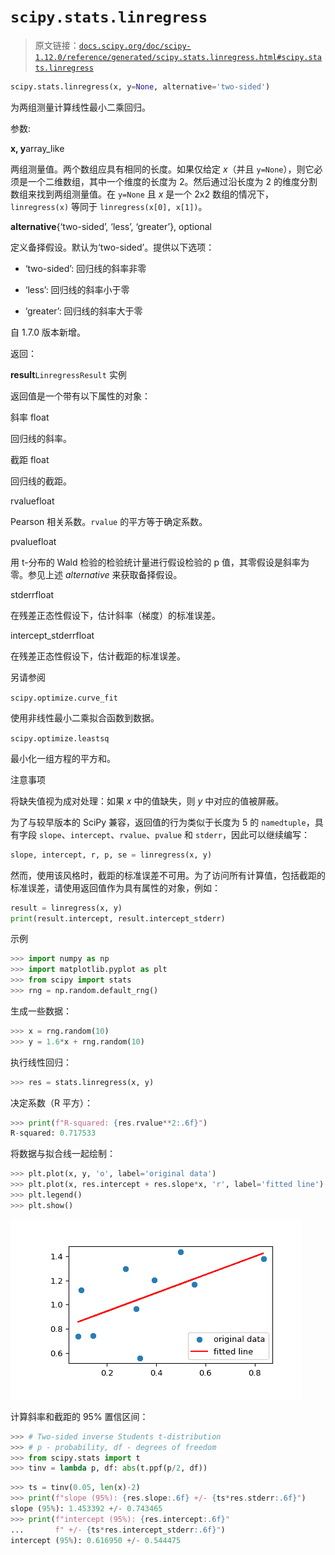 # `scipy.stats.linregress`

> 原文链接：[`docs.scipy.org/doc/scipy-1.12.0/reference/generated/scipy.stats.linregress.html#scipy.stats.linregress`](https://docs.scipy.org/doc/scipy-1.12.0/reference/generated/scipy.stats.linregress.html#scipy.stats.linregress)

```py
scipy.stats.linregress(x, y=None, alternative='two-sided')
```

为两组测量计算线性最小二乘回归。

参数:

**x, y**array_like

两组测量值。两个数组应具有相同的长度。如果仅给定 *x*（并且 `y=None`），则它必须是一个二维数组，其中一个维度的长度为 2。然后通过沿长度为 2 的维度分割数组来找到两组测量值。在 `y=None` 且 *x* 是一个 2x2 数组的情况下，`linregress(x)` 等同于 `linregress(x[0], x[1])`。

**alternative**{‘two-sided’, ‘less’, ‘greater’}, optional

定义备择假设。默认为‘two-sided’。提供以下选项：

+   ‘two-sided’: 回归线的斜率非零

+   ‘less’: 回归线的斜率小于零

+   ‘greater’: 回归线的斜率大于零

自 1.7.0 版本新增。

返回：

**result**`LinregressResult` 实例

返回值是一个带有以下属性的对象：

斜率 float

回归线的斜率。

截距 float

回归线的截距。

rvaluefloat

Pearson 相关系数。`rvalue` 的平方等于确定系数。

pvaluefloat

用 t-分布的 Wald 检验的检验统计量进行假设检验的 p 值，其零假设是斜率为零。参见上述 *alternative* 来获取备择假设。

stderrfloat

在残差正态性假设下，估计斜率（梯度）的标准误差。

intercept_stderrfloat

在残差正态性假设下，估计截距的标准误差。

另请参阅

`scipy.optimize.curve_fit`

使用非线性最小二乘拟合函数到数据。

`scipy.optimize.leastsq`

最小化一组方程的平方和。

注意事项

将缺失值视为成对处理：如果 *x* 中的值缺失，则 *y* 中对应的值被屏蔽。

为了与较早版本的 SciPy 兼容，返回值的行为类似于长度为 5 的 `namedtuple`，具有字段 `slope`、`intercept`、`rvalue`、`pvalue` 和 `stderr`，因此可以继续编写：

```py
slope, intercept, r, p, se = linregress(x, y) 
```

然而，使用该风格时，截距的标准误差不可用。为了访问所有计算值，包括截距的标准误差，请使用返回值作为具有属性的对象，例如：

```py
result = linregress(x, y)
print(result.intercept, result.intercept_stderr) 
```

示例

```py
>>> import numpy as np
>>> import matplotlib.pyplot as plt
>>> from scipy import stats
>>> rng = np.random.default_rng() 
```

生成一些数据：

```py
>>> x = rng.random(10)
>>> y = 1.6*x + rng.random(10) 
```

执行线性回归：

```py
>>> res = stats.linregress(x, y) 
```

决定系数（R 平方）：

```py
>>> print(f"R-squared: {res.rvalue**2:.6f}")
R-squared: 0.717533 
```

将数据与拟合线一起绘制：

```py
>>> plt.plot(x, y, 'o', label='original data')
>>> plt.plot(x, res.intercept + res.slope*x, 'r', label='fitted line')
>>> plt.legend()
>>> plt.show() 
```

![../../_images/scipy-stats-linregress-1_00_00.png](img/36fbcd343e36cf6a36166f502d7b6441.png)

计算斜率和截距的 95% 置信区间：

```py
>>> # Two-sided inverse Students t-distribution
>>> # p - probability, df - degrees of freedom
>>> from scipy.stats import t
>>> tinv = lambda p, df: abs(t.ppf(p/2, df)) 
```

```py
>>> ts = tinv(0.05, len(x)-2)
>>> print(f"slope (95%): {res.slope:.6f} +/- {ts*res.stderr:.6f}")
slope (95%): 1.453392 +/- 0.743465
>>> print(f"intercept (95%): {res.intercept:.6f}"
...       f" +/- {ts*res.intercept_stderr:.6f}")
intercept (95%): 0.616950 +/- 0.544475 
```
